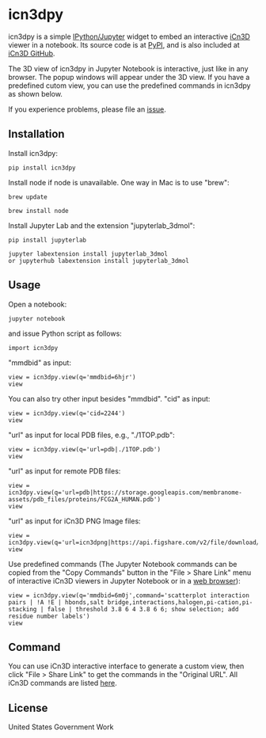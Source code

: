 icn3dpy
=======

icn3dpy is a simple [IPython/Jupyter](http://jupyter.org/) widget to
embed an interactive [iCn3D](https://github.com/ncbi/icn3d) viewer in a notebook. Its source code is at [PyPI](https://pypi.org/project/icn3dpy/), and is also included at [iCn3D GitHub](https://github.com/ncbi/icn3d/tree/master/jupyternotebook).

The 3D view of icn3dpy in Jupyter Notebook is interactive, just like in any browser. The popup windows will appear under the 3D view. If you have a predefined cutom view, you can use the predefined commands in icn3dpy as shown below.

If you experience problems, please file an [issue](https://github.com/ncbi/icn3d/issues).


Installation
------------

Install icn3dpy:

    pip install icn3dpy

Install node if node is unavailable. One way in Mac is to use "brew":

    brew update

    brew install node 

Install Jupyter Lab and the extension "jupyterlab_3dmol":

    pip install jupyterlab

    jupyter labextension install jupyterlab_3dmol
    or jupyterhub labextension install jupyterlab_3dmol



Usage
-----

Open a notebook:

    jupyter notebook

and issue Python script as follows:

    import icn3dpy

"mmdbid" as input:

    view = icn3dpy.view(q='mmdbid=6hjr')
    view

You can also try other input besides "mmdbid".
"cid" as input:

    view = icn3dpy.view(q='cid=2244')
    view

"url" as input for local PDB files, e.g., "./1TOP.pdb":

    view = icn3dpy.view(q='url=pdb|./1TOP.pdb')
    view

"url" as input for remote PDB files:

    view = icn3dpy.view(q='url=pdb|https://storage.googleapis.com/membranome-assets/pdb_files/proteins/FCG2A_HUMAN.pdb')
    view

"url" as input for iCn3D PNG Image files:

    view = icn3dpy.view(q='url=icn3dpng|https://api.figshare.com/v2/file/download/39125801')
    view

Use predefined commands (The Jupyter Notebook commands can be copied from the "Copy Commands" button in the "File > Share Link" menu of interactive iCn3D viewers in Jupyter Notebook or in a [web browser](https://www.ncbi.nlm.nih.gov/Structure/icn3d/?mmdbid=6m0j)):

    view = icn3dpy.view(q='mmdbid=6m0j',command='scatterplot interaction pairs | !A !E | hbonds,salt bridge,interactions,halogen,pi-cation,pi-stacking | false | threshold 3.8 6 4 3.8 6 6; show selection; add residue number labels')
    view


Command
-------

You can use iCn3D interactive interface to generate a custom view, then click "File > Share Link" to get the commands in the "Original URL". All iCn3D commands are listed [here](https://www.ncbi.nlm.nih.gov/Structure/icn3d/icn3d.html#commands).


License
-------

United States Government Work



